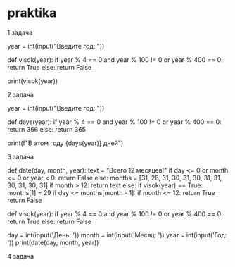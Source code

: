 # praktika
1 задача

year = int(input("Введите год: "))

def visok(year):
    if year % 4 == 0 and year % 100 != 0 or year % 400 == 0:
        return True
    else:
        return False

print(visok(year))




2 задача

year = int(input("Введите год: "))

def days(year):
    if year % 4 == 0 and year % 100 != 0 or year % 400 == 0:
        return 366
    else:
        return 365

print(f"В этом году {days(year)} дней")


3 задача

def date(day, month, year):
    text = "Всего 12 месяцев!"
    if day <= 0 or month <= 0 or year < 0:
        return False
    else:
        months = [31, 28, 31, 30, 31, 30, 31, 31, 30, 31, 30, 31]
        if month > 12:
           return text
        else:
            if visok(year) == True:  months[1] = 29
            if day <= months[month - 1]:
                if month <= 12:
                    return True
            return False
       
def visok(year):
    if year % 4 == 0 and year % 100 != 0 or year % 400 == 0:
        return True
    else:
        return False

day = int(input('День: '))
month = int(input('Месяц: '))
year = int(input('Год: '))
print(date(day, month, year))



4 задача


